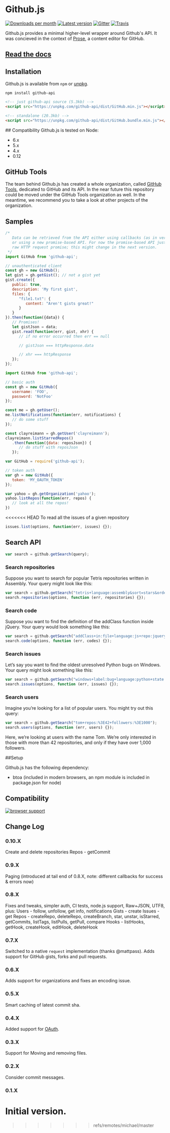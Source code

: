 # Github.js

[![Downloads per month](https://img.shields.io/npm/dm/github-api.svg?maxAge=2592000)][npm-package]
[![Latest version](https://img.shields.io/npm/v/github-api.svg?maxAge=3600)][npm-package]
[![Gitter](https://img.shields.io/gitter/room/michael/github.js.svg?maxAge=2592000)][gitter]
[![Travis](https://img.shields.io/travis/michael/github.svg?maxAge=60)][travis-ci]
<!-- [![Codecov](https://img.shields.io/codecov/c/github/michael/github.svg?maxAge=2592000)][codecov] -->

Github.js provides a minimal higher-level wrapper around Github's API. It was concieved in the context of
[Prose][prose], a content editor for GitHub.

## [Read the docs][docs]

## Installation
Github.js is available from `npm` or [unpkg][unpkg].

```shell
npm install github-api
```

```html
<!-- just github-api source (5.3kb) -->
<script src="https://unpkg.com/github-api/dist/GitHub.min.js"></script>

<!-- standalone (20.3kb) -->
<script src="https://unpkg.com/github-api/dist/GitHub.bundle.min.js"></script>
```

## Compatibility
Github.js is tested on Node:
* 6.x
* 5.x
* 4.x
* 0.12

## GitHub Tools

The team behind Github.js has created a whole organization, called [GitHub Tools](https://github.com/github-tools),
dedicated to GitHub and its API. In the near future this repository could be moved under the GitHub Tools organization
as well. In the meantime, we recommend you to take a look at other projects of the organization.

## Samples

```javascript
/*
   Data can be retrieved from the API either using callbacks (as in versions < 1.0)
   or using a new promise-based API. For now the promise-based API just returns the
   raw HTTP request promise; this might change in the next version.
 */
import GitHub from 'github-api';

// unauthenticated client
const gh = new GitHub();
let gist = gh.getGist(); // not a gist yet
gist.create({
   public: true,
   description: 'My first gist',
   files: {
      "file1.txt": {
         content: "Aren't gists great!"
      }
   }
}).then(function({data}) {
   // Promises!
   let gistJson = data;
   gist.read(function(err, gist, xhr) {
      // if no error occurred then err == null

      // gistJson === httpResponse.data

      // xhr === httpResponse
   });
});
```

```javascript
import GitHub from 'github-api';

// basic auth
const gh = new GitHub({
   username: 'FOO',
   password: 'NotFoo'
});

const me = gh.getUser();
me.listNotifications(function(err, notifications) {
   // do some stuff
});

const clayreimann = gh.getUser('clayreimann');
clayreimann.listStarredRepos()
   .then(function({data: reposJson}) {
      // do stuff with reposJson
   });
```

```javascript
var GitHub = require('github-api');

// token auth
var gh = new GitHub({
   token: 'MY_OAUTH_TOKEN'
});

var yahoo = gh.getOrganization('yahoo');
yahoo.listRepos(function(err, repos) {
   // look at all the repos!
})
```

<<<<<<< HEAD
To read all the issues of a given repository

```js
issues.list(options, function(err, issues) {});
```

## Search API

```js
var search = github.getSearch(query);
```

### Search repositories

Suppose you want to search for popular Tetris repositories written in Assembly. Your query might look like this:

```js
var search = github.getSearch("tetris+language:assembly&sort=stars&order=desc");
search.repositories(options, function (err, repositories) {});
```

### Search code

Suppose you want to find the definition of the addClass function inside jQuery. Your query would look something like this:

```js
var search = github.getSearch("addClass+in:file+language:js+repo:jquery/jquery");
search.code(options, function (err, codes) {});
```

### Search issues

Let’s say you want to find the oldest unresolved Python bugs on Windows. Your query might look something like this:

```js
var search = github.getSearch("windows+label:bug+language:python+state:open&sort=created&order=asc");
search.issues(options, function (err, issues) {});
```

### Search users

Imagine you’re looking for a list of popular users. You might try out this query:

```js
var search = github.getSearch("tom+repos:%3E42+followers:%3E1000");
search.users(options, function (err, users) {});
```

Here, we’re looking at users with the name Tom. We’re only interested in those with more than 42 repositories, and only if they have over 1,000 followers.

##Setup

Github.js has the following dependency:

- btoa (included in modern browsers, an npm module is included in package.json for node)


## Compatibility

[![browser support](https://ci.testling.com/darvin/github.png)](https://ci.testling.com/darvin/github)

## Change Log

### 0.10.X

Create and delete repositories
Repos - getCommit

### 0.9.X

Paging (introduced at tail end of 0.8.X, note: different callbacks for success & errors now)

### 0.8.X

Fixes and tweaks, simpler auth, CI tests, node.js support, Raw+JSON, UTF8, plus:
Users - follow, unfollow, get info, notifications
Gists - create
Issues - get
Repos - createRepo, deleteRepo, createBranch, star, unstar, isStarred, getCommits, listTags, listPulls, getPull, compare
Hooks - listHooks, getHook, createHook, editHook, deleteHook

### 0.7.X

Switched to a native `request` implementation (thanks @mattpass). Adds support for GitHub gists, forks and pull requests.

### 0.6.X

Adds support for organizations and fixes an encoding issue.

### 0.5.X

Smart caching of latest commit sha.

### 0.4.X

Added support for [OAuth](http://developer.github.com/v3/oauth/).

### 0.3.X

Support for Moving and removing files.

### 0.2.X

Consider commit messages.

### 0.1.X

Initial version.
=======
[codecov]: https://codecov.io/github/michael/github?branch=master
[docs]: http://michael.github.io/github/
[gitter]: https://gitter.im/michael/github
[npm-package]: https://www.npmjs.com/package/github-api/
[unpkg]: https://unpkg.com/github-api/
[prose]: http://prose.io
[travis-ci]: https://travis-ci.org/michael/github
[xhr-link]: http://blogs.msdn.com/b/ieinternals/archive/2010/05/13/xdomainrequest-restrictions-limitations-and-workarounds.aspx
>>>>>>> refs/remotes/michael/master
